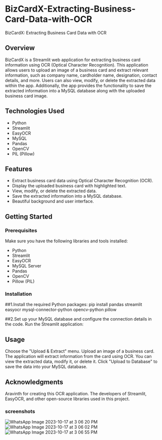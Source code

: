 # BizCardX-Extracting-Business-Card-Data-with-OCR
BizCardX: Extracting Business Card Data with OCR

## Overview

BizCardX is a Streamlit web application for extracting business card information using OCR (Optical Character Recognition). This application allows users to upload an image of a business card and extract relevant information, such as company name, cardholder name, designation, contact details, and more. Users can also view, modify, or delete the extracted data within the app. Additionally, the app provides the functionality to save the extracted information into a MySQL database along with the uploaded business card image.

## Technologies Used

- Python
- Streamlit
- EasyOCR
- MySQL
- Pandas
- OpenCV
- PIL (Pillow)

## Features

- Extract business card data using Optical Character Recognition (OCR).
- Display the uploaded business card with highlighted text.
- View, modify, or delete the extracted data.
- Save the extracted information into a MySQL database.
- Beautiful background and user interface.

## Getting Started

### Prerequisites

Make sure you have the following libraries and tools installed:

- Python
- Streamlit
- EasyOCR
- MySQL Server
- Pandas
- OpenCV
- Pillow (PIL)

### Installation

##1.Install the required Python packages:
pip install pandas streamlit easyocr mysql-connector-python opencv-python pillow

##2.Set up your MySQL database and configure the connection details in the code.
Run the Streamlit application:

## Usage
Choose the "Upload & Extract" menu.
Upload an image of a business card.
The application will extract information from the card using OCR.
You can view the extracted data, modify it, or delete it.
Click "Upload to Database" to save the data into your MySQL database.

## Acknowledgments
Aravinth for creating this OCR application.
The developers of Streamlit, EasyOCR, and other open-source libraries used in this project.

### screenshots

![WhatsApp Image 2023-10-17 at 3 06 20 PM](https://github.com/aravinthbalaiyan/BizCardX-Extracting-Business-Card-Data-with-OCR/assets/144364538/e28ece48-beb6-4bf9-8f0a-3a4f0035d1ea)
![WhatsApp Image 2023-10-17 at 3 06 02 PM](https://github.com/aravinthbalaiyan/BizCardX-Extracting-Business-Card-Data-with-OCR/assets/144364538/85d5a507-6203-4707-b35c-0b657a75f8ca)
![WhatsApp Image 2023-10-17 at 3 06 55 PM](https://github.com/aravinthbalaiyan/BizCardX-Extracting-Business-Card-Data-with-OCR/assets/144364538/f99a9479-58e7-4d2a-8b74-01e048a9cf5a)
